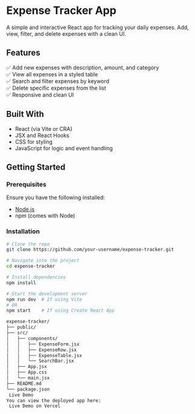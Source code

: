 #  Expense Tracker App

A simple and interactive React app for tracking your daily expenses. Add, view, filter, and delete expenses with a clean UI.

##  Features

✅ Add new expenses with description, amount, and category  
✅ View all expenses in a styled table  
✅ Search and filter expenses by keyword  
✅ Delete specific expenses from the list  
✅ Responsive and clean UI

##  Built With

- React (via Vite or CRA)
- JSX and React Hooks
- CSS for styling
- JavaScript for logic and event handling

##  Getting Started

### Prerequisites

Ensure you have the following installed:

- [Node.js](https://nodejs.org/)
- npm (comes with Node)

### Installation

```bash
# Clone the repo
git clone https://github.com/your-username/expense-tracker.git

# Navigate into the project
cd expense-tracker

# Install dependencies
npm install

# Start the development server
npm run dev  # If using Vite
# OR
npm start    # If using Create React App

expense-tracker/
├── public/
├── src/
│   ├── components/
│   │   ├── ExpenseForm.jsx
│   │   ├── ExpenseRow.jsx
│   │   ├── ExpenseTable.jsx
│   │   └── SearchBar.jsx
│   ├── App.jsx
│   ├── App.css
│   └── main.jsx
├── README.md
└── package.json
 Live Demo
You can view the deployed app here:
 Live Demo on Vercel
